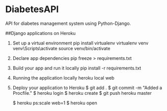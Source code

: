 # DiabetesAPI
API for diabetes management system using Python-Django.

##Django applications on Heroku
1. Set up a virtual environment
    pip install virtualenv
    virtualenv venv
    venv\Scripts\activate
    source venv/bin/activate

2. Declare app dependencies
    pip freeze > requirements.txt

3. Build your app and run it locally
    pip install -r requirements.txt

4. Running the application locally
    heroku local web

5. Deploy your application to Heroku
    $ git add .
    $ git commit -m "Added a Procfile."
    $ heroku login
    $ heroku create
    $ git push heroku master

    $ heroku ps:scale web=1
    $ heroku open
